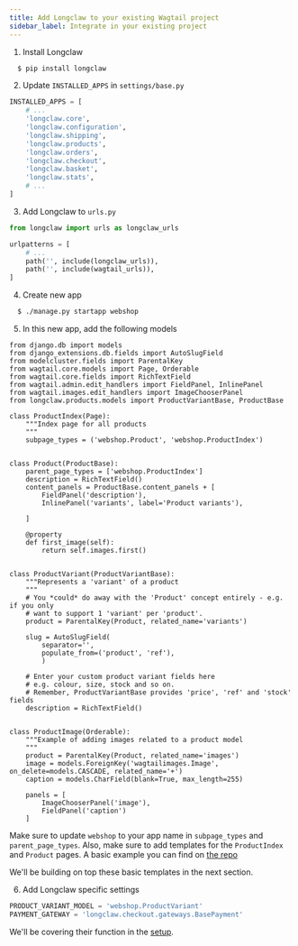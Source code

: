 ```yaml
---
title: Add Longclaw to your existing Wagtail project
sidebar_label: Integrate in your existing project
---
```


1. Install Longclaw

```bash
  $ pip install longclaw
```

2. Update `INSTALLED_APPS`  in `settings/base.py`

```python
INSTALLED_APPS = [
    # ...
    'longclaw.core',
    'longclaw.configuration',
    'longclaw.shipping',
    'longclaw.products',
    'longclaw.orders',
    'longclaw.checkout',
    'longclaw.basket',
    'longclaw.stats',
    # ...
]
```

3. Add Longclaw to `urls.py`

```python
from longclaw import urls as longclaw_urls

urlpatterns = [
    # ...
    path('', include(longclaw_urls)),
    path('', include(wagtail_urls)),
]
```

4. Create new app

```bash
  $ ./manage.py startapp webshop
```

5. In this new app, add the following models

```
from django.db import models
from django_extensions.db.fields import AutoSlugField
from modelcluster.fields import ParentalKey
from wagtail.core.models import Page, Orderable
from wagtail.core.fields import RichTextField
from wagtail.admin.edit_handlers import FieldPanel, InlinePanel
from wagtail.images.edit_handlers import ImageChooserPanel
from longclaw.products.models import ProductVariantBase, ProductBase

class ProductIndex(Page):
    """Index page for all products
    """
    subpage_types = ('webshop.Product', 'webshop.ProductIndex')


class Product(ProductBase):
    parent_page_types = ['webshop.ProductIndex']
    description = RichTextField()
    content_panels = ProductBase.content_panels + [
        FieldPanel('description'),
        InlinePanel('variants', label='Product variants'),

    ]

    @property
    def first_image(self):
        return self.images.first()


class ProductVariant(ProductVariantBase):
    """Represents a 'variant' of a product
    """
    # You *could* do away with the 'Product' concept entirely - e.g. if you only
    # want to support 1 'variant' per 'product'.
    product = ParentalKey(Product, related_name='variants')

    slug = AutoSlugField(
        separator='',
        populate_from=('product', 'ref'),
        )

    # Enter your custom product variant fields here
    # e.g. colour, size, stock and so on.
    # Remember, ProductVariantBase provides 'price', 'ref' and 'stock' fields
    description = RichTextField()


class ProductImage(Orderable):
    """Example of adding images related to a product model
    """
    product = ParentalKey(Product, related_name='images')
    image = models.ForeignKey('wagtailimages.Image', on_delete=models.CASCADE, related_name='+')
    caption = models.CharField(blank=True, max_length=255)

    panels = [
        ImageChooserPanel('image'),
        FieldPanel('caption')
    ]
```
Make sure to update `webshop` to your app name in `subpage_types` and `parent_page_types`.
Also, make sure to add templates for the `ProductIndex` and `Product` pages.
A basic example you can find on [the repo](https://github.com/JamesRamm/longclaw/tree/master/longclaw/project_template/catalog/templates/catalog)

We'll be building on top these basic templates in the next section.

6. Add Longclaw specific settings

```python
PRODUCT_VARIANT_MODEL = 'webshop.ProductVariant'
PAYMENT_GATEWAY = 'longclaw.checkout.gateways.BasePayment'
```
We'll be covering their function in the [setup](/docs/guide/install).